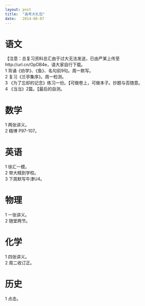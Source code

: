 ```yaml
---
layout: post
title:  "高考大礼包"
date:   2014-06-07
---
```


语文
====
【注意：总复习资料总汇由于过大无法发送，已由严某上传至http://url.cn/OpDB4e，请大家自行下载。      
1 背诵《劝学》、《鱼》、名句前9句。周一默写。  
2 复习《兰亭集序》。周一检测。  
3 《为了忘却的记念》练习一份。【可做卷上，可做本子。抄题与否随意。  
4 《当当》2篇。【最后的自测。  

数学
====
1 两张讲义。  
2 精博 P97-107。  

英语
====
1 徐汇一模。  
2 带大精到学校。  
3 下周默写牛津U4。  

物理
====
1 一张讲义。  
2 随堂两节。  

化学
====
1 四张讲义。  
2 周二收订正。  

历史
====
1 点击。  